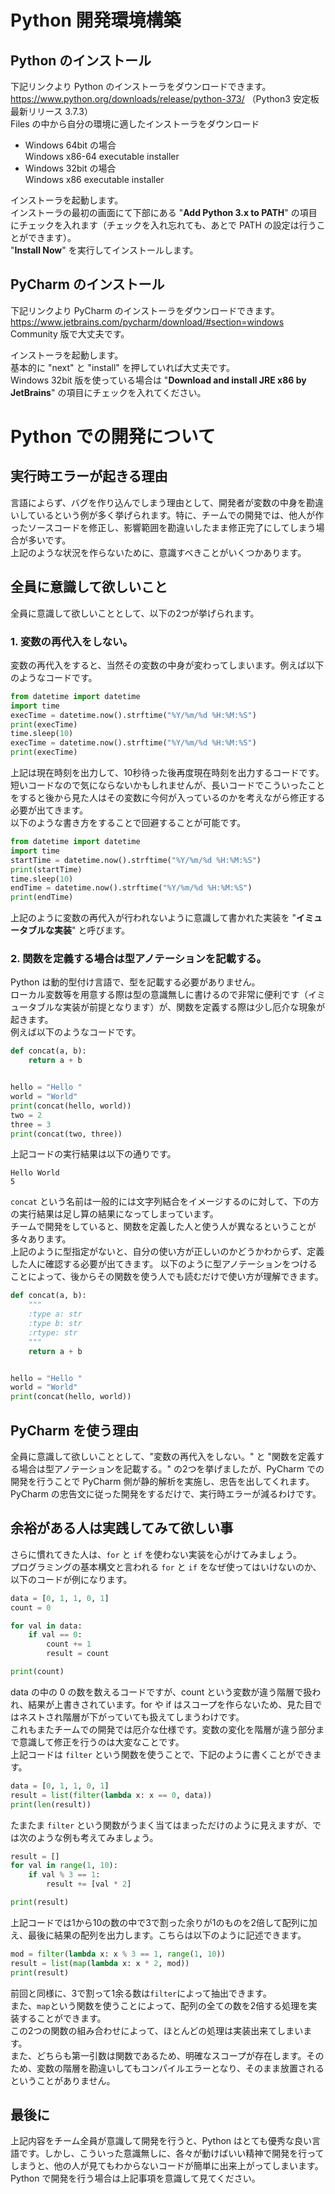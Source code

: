 # Python 開発環境構築

## Python のインストール
下記リンクより Python のインストーラをダウンロードできます。  
https://www.python.org/downloads/release/python-373/
（Python3 安定板最新リリース 3.7.3）  
Files の中から自分の環境に適したインストーラをダウンロード

- Windows 64bit の場合  
Windows x86-64 executable installer
- Windows 32bit の場合  
Windows x86 executable installer

インストーラを起動します。  
インストーラの最初の画面にて下部にある "**Add Python 3.x to PATH**" の項目にチェックを入れます（チェックを入れ忘れても、あとで PATH の設定は行うことができます）。  
"**Install Now**" を実行してインストールします。

## PyCharm のインストール
下記リンクより PyCharm のインストーラをダウンロードできます。  
https://www.jetbrains.com/pycharm/download/#section=windows  
Community 版で大丈夫です。  

インストーラを起動します。  
基本的に "next" と "install" を押していれば大丈夫です。  
Windows 32bit 版を使っている場合は "**Download and install JRE x86 by JetBrains**" の項目にチェックを入れてください。

# Python での開発について

## 実行時エラーが起きる理由
言語によらず、バグを作り込んでしまう理由として、開発者が変数の中身を勘違いしているという例が多く挙げられます。特に、チームでの開発では、他人が作ったソースコードを修正し、影響範囲を勘違いしたまま修正完了にしてしまう場合が多いです。  
上記のような状況を作らないために、意識すべきことがいくつかあります。

## 全員に意識して欲しいこと
全員に意識して欲しいこととして、以下の2つが挙げられます。

### 1. 変数の再代入をしない。  
変数の再代入をすると、当然その変数の中身が変わってしまいます。例えば以下のようなコードです。  
```Python
from datetime import datetime
import time
execTime = datetime.now().strftime("%Y/%m/%d %H:%M:%S")
print(execTime)
time.sleep(10)
execTime = datetime.now().strftime("%Y/%m/%d %H:%M:%S")
print(execTime)
```
上記は現在時刻を出力して、10秒待った後再度現在時刻を出力するコードです。  
短いコードなので気にならないかもしれませんが、長いコードでこういったことをすると後から見た人はその変数に今何が入っているのかを考えながら修正する必要が出てきます。  
以下のような書き方をすることで回避することが可能です。
```Python
from datetime import datetime
import time
startTime = datetime.now().strftime("%Y/%m/%d %H:%M:%S")
print(startTime)
time.sleep(10)
endTime = datetime.now().strftime("%Y/%m/%d %H:%M:%S")
print(endTime)
```
上記のように変数の再代入が行われないように意識して書かれた実装を "**イミュータブルな実装**" と呼びます。

### 2. 関数を定義する場合は型アノテーションを記載する。

Python は動的型付け言語で、型を記載する必要がありません。  
ローカル変数等を用意する際は型の意識無しに書けるので非常に便利です（イミュータブルな実装が前提となります）が、関数を定義する際は少し厄介な現象が起きます。  
例えば以下のようなコードです。
```Python
def concat(a, b):
    return a + b


hello = "Hello "
world = "World"
print(concat(hello, world))
two = 2
three = 3
print(concat(two, three))
```
上記コードの実行結果は以下の通りです。
```
Hello World
5
```
`concat` という名前は一般的には文字列結合をイメージするのに対して、下の方の実行結果は足し算の結果になってしまっています。  
チームで開発をしていると、関数を定義した人と使う人が異なるということが多々あります。  
上記のように型指定がないと、自分の使い方が正しいのかどうかわからず、定義した人に確認する必要が出てきます。
以下のように型アノテーションをつけることによって、後からその関数を使う人でも読むだけで使い方が理解できます。
```Python
def concat(a, b):
    """
    :type a: str
    :type b: str
    :rtype: str
    """
    return a + b


hello = "Hello "
world = "World"
print(concat(hello, world))
```

## PyCharm を使う理由

全員に意識して欲しいこととして、"変数の再代入をしない。" と "関数を定義する場合は型アノテーションを記載する。" の2つを挙げましたが、PyCharm での開発を行うことで PyCharm 側が静的解析を実施し、忠告を出してくれます。  
PyCharm の忠告文に従った開発をするだけで、実行時エラーが減るわけです。

## 余裕がある人は実践してみて欲しい事

さらに慣れてきた人は、`for` と `if` を使わない実装を心がけてみましょう。  
プログラミングの基本構文と言われる `for` と `if` をなぜ使ってはいけないのか、以下のコードが例になります。
```Python
data = [0, 1, 1, 0, 1]
count = 0

for val in data:
    if val == 0:
        count += 1
        result = count

print(count)
```
data の中の 0 の数を数えるコードですが、count という変数が違う階層で扱われ、結果が上書きされています。for や if はスコープを作らないため、見た目ではネストされ階層が下がっていても扱えてしまうわけです。  
これもまたチームでの開発では厄介な仕様です。変数の変化を階層が違う部分まで意識して修正を行うのは大変なことです。  
上記コードは `filter` という関数を使うことで、下記のように書くことができます。
```Python
data = [0, 1, 1, 0, 1]
result = list(filter(lambda x: x == 0, data))
print(len(result))
```
たまたま `filter` という関数がうまく当てはまっただけのように見えますが、では次のような例も考えてみましょう。
```Python
result = []
for val in range(1, 10):
    if val % 3 == 1:
        result += [val * 2]

print(result)
```
上記コードでは1から10の数の中で3で割った余りが1のものを2倍して配列に加え、最後に結果の配列を出力します。こちらは以下のように記述できます。
```Python
mod = filter(lambda x: x % 3 == 1, range(1, 10))
result = list(map(lambda x: x * 2, mod))
print(result)
```
前回と同様に、3で割って1余る数は`filter`によって抽出できます。  
また、`map`という関数を使うことによって、配列の全ての数を2倍する処理を実装することができます。  
この2つの関数の組み合わせによって、ほとんどの処理は実装出来てしまいます。  
また、どちらも第一引数は関数であるため、明確なスコープが存在します。そのため、変数の階層を勘違いしてもコンパイルエラーとなり、そのまま放置されるということがありません。  

## 最後に

上記内容をチーム全員が意識して開発を行うと、Python はとても優秀な良い言語です。しかし、こういった意識無しに、各々が動けばいい精神で開発を行ってしまうと、他の人が見てもわからないコードが簡単に出来上がってしまいます。Python で開発を行う場合は上記事項を意識して見てください。
